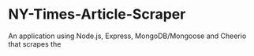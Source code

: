# NY-Times-Article-Scraper
An application using Node.js, Express, MongoDB/Mongoose and Cheerio that scrapes the 
